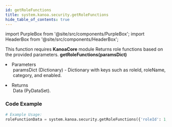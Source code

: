 ```yaml
---
id: getRoleFunctions
title: system.kanoa.security.getRoleFunctions
hide_table_of_contents: true
---
```


import PurpleBox from '@site/src/components/PurpleBox';
import HeaderBox from '@site/src/components/HeaderBox';

<PurpleBox>This function requires <b>KanoaCore</b> module</PurpleBox>
<HeaderBox header="Description">Returns role functions based on the provided parameters.</HeaderBox>
<HeaderBox header="Syntax">
    <b>getRoleFunctions(paramsDict)</b>
    <li>Parameters <br />
        <ul>paramsDict (Dictionary) - Dictionary with keys such as roleId, roleName, category, and enabled.</ul>
    </li>
    <li>Returns <br />
        <ul>Data (PyDataSet).</ul>
    </li>
</HeaderBox>

### Code Example

```python
# Example Usage:
roleFunctionData = system.kanoa.security.getRoleFunctions({'roleId': 1, 'roleName': 'Operator', 'category': 'Ops', 'enabled': True})


